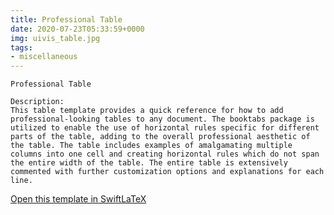 ```yaml
---
title: Professional Table
date: 2020-07-23T05:33:59+0000
img: uivis_table.jpg
tags:
- miscellaneous
---
```

```
Professional Table

Description:
This table template provides a quick reference for how to add professional-looking tables to any document. The booktabs package is utilized to enable the use of horizontal rules specific for different parts of the table, adding to the overall professional aesthetic of the table. The table includes examples of amalgamating multiple columns into one cell and creating horizontal rules which do not span the entire width of the table. The entire table is extensively commented with further customization options and explanations for each line.
```
[Open this template in SwiftLaTeX](https://www.swiftlatex.com/project.html?import=https://swiftlatex.github.io/LaTeXBoilerPlate/zips/guncm_table.zip)
